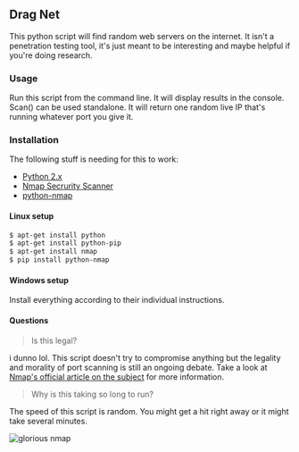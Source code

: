 ## Drag Net
This python script will find random web servers on the internet. It isn't a penetration testing tool, it's just meant to be interesting and maybe helpful if you're doing research.

### Usage
Run this script from the command line. It will display results in the console.
Scan() can be used standalone. It will return one random live IP that's running whatever port you give it.
### Installation
The following stuff is needing for this to work:
* [Python 2.x](https://www.python.org/)
* [Nmap Secrurity Scanner](https://nmap.org/)
* [python-nmap](https://bitbucket.org/xael/python-nmap)

#### Linux setup
```sh
$ apt-get install python
$ apt-get install python-pip
$ apt-get install nmap
$ pip install python-nmap
```

#### Windows setup
Install everything according to their individual instructions.

#### Questions
>Is this legal?

i dunno lol. This script doesn't try to compromise anything but the legality and morality of port scanning is still an ongoing debate. Take a look at [Nmap's official article on the subject](https://nmap.org/book/legal-issues.html) for more information.

>Why is this taking so long to run?

The speed of this script is random. You might get a hit right away or it might take several minutes.

![glorious nmap](http://nmap.org/images/nmap-logo-256x256.png)
